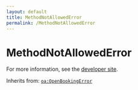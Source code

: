 ```yaml
---
layout: default
title: MethodNotAllowedError
permalink: /MethodNotAllowedError
---
```


# MethodNotAllowedError


For more information, see the [developer site](https://developer.openactive.io/data-model/types/methodnotallowederror).

Inherits from: [`oa:OpenBookingError`](https://openactive.io/OpenBookingError)
